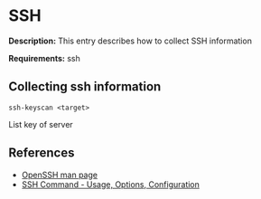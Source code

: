 # SSH

**Description:** This entry describes how to collect SSH information

**Requirements:** ssh

## Collecting ssh information

```
ssh-keyscan <target>
```

List key of server
  
## References
* [OpenSSH man page](https://www.openssh.com/manual.html)
* [SSH Command - Usage, Options, Configuration](https://www.ssh.com/academy/ssh/command)
